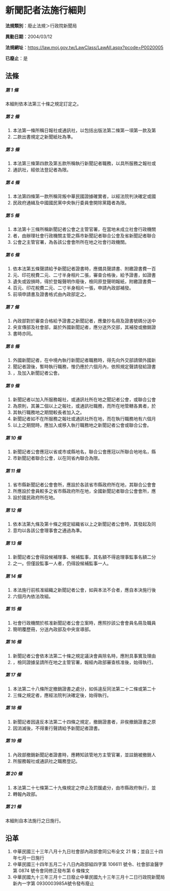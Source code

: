 # 新聞記者法施行細則

**法規類別**：廢止法規＞行政院新聞局

**異動日期**：2004/03/12  

**法規網址**：https://law.moj.gov.tw/LawClass/LawAll.aspx?pcode=P0020005

**已廢止**：是



## 法條
##### 第 1 條
本細則依本法第三十條之規定訂定之。

##### 第 2 條
1. 本法第一條所稱日報社或通訊社，以包括出版法第二條第一項第一款及第
1. 二款出書規定之新聞紙社為準。

##### 第 3 條
1. 本法第三條第四款及第五款所稱執行新聞記者職務，以具所服務之報社或
1. 通訊社，經依法登記者為限。

##### 第 4 條
1. 本法第四條第一款所稱背叛中華民國證據確實者，以經法院判決確定或國
1. 民政府通緝及中國國民黨中央執行委員會開除黨籍者為限。

##### 第 5 條
1. 本法第十三條所稱新聞記者公會之主管官署，在當地未成立社會行政機關
1. 者，由辦理社會行政機關主管之縣市新聞記者聯合公會及省新聞記者聯合
1. 公會之主管官署，為各該公會會所所在地之社會行政機關。

##### 第 6 條
1. 依本法第五條聲請給予新聞記者證書時，應備具聲請書、附繳證書費一百
1. 元、印花稅費二元、二寸半身相片二張，審查合格後，給予證書，如證書
1. 遺失或毀損時，得於登報聲明作廢後，檢同原登聲明報紙，附繳證書費一
1. 百元、印花稅費二元、二寸半身相片一張，申請內政部補發。
1. 前項申請書及證書格式由內政部定之。

##### 第 7 條
1. 內政部對於審查合格給予證書之新聞記者，應彙抄名冊及證書號碼分送中
1. 央宣傳部及社會部，屬於外國新聞記者，應分送外交部，其補發或撤銷證
1. 書時亦同。

##### 第 8 條
1. 外國新聞記者，在中境內執行新聞記者職務時，得先向外交部請領外國新
1. 聞記者證後，暫時執行職務，惟仍應於六個月內，依照規定聲請發給證書
1. ，及加入新聞記者公會。

##### 第 9 條
1. 新聞記者以加入所服務報社，或通訊社所在地之聞記者公會，或聯合公會
1. 為原則，其兼二個以上之報社，或通訊社職務，而所在地管轄各異者，於
1. 其執行職務地之期間較長者加入之。
1. 新聞記者如不在所服務之報社或通訊社所在地，而在執行職務地有六個月
1. 以上之期間時，應加入或移入執行職務地之新聞記者公會或聯合公會。

##### 第 10 條
1. 新聞記者公會應冠以省或市或縣地名，聯合公會應冠以所聯合地地名，縣
1. 市新聞記者聯合公會，以在同省內聯合為限。

##### 第 11 條
1. 省市縣新聞記者公會會所，應設於各該省市縣政府所在地，其聯合公會會
1. 所應設於會員較多之省市縣政府所在地，全國新聞記者聯合公會會所，應
1. 設於國民政府所在地。

##### 第 12 條
1. 依本法第九條及第十條之規定組織省以上之新聞記者公會時，其發起及同
1. 意均以各該公會理事會之通過為準。

##### 第 13 條
1. 新聞記者公會得設候補理事、候補監事，其名額不得逾理事監事名額二分
1. 之一。但僅設監事一人者，仍得設候補監事一人。

##### 第 14 條
1. 本法施行前核准組織之新聞記者公會，如與本法不合者，應自本決施行後
1. 六個月內依法改組。

##### 第 15 條
1. 社會行政機關於核准新聞記者公會立案時，應照抄該公會會員名冊及職員
1. 簡明覆歷冊，分送內政部及中央宣導部。

##### 第 16 條
1. 新聞記者公會依本法第二十條之規定議決會員除名時，應附具事實及理由
1. ，檢同證據呈請所在地之主管官署，報經內政部審查核准後，始得執行。

##### 第 17 條
1. 本法第二十八條所定撤銷證書之處分，如係違反同法第二十二條或第二十
1. 三條之規定者，應經法院判決確定後，始得執行。

##### 第 18 條
1. 新聞記者因違反本法第二十四條之規定，撤銷證書者，非俟撤銷證書之原
1. 因消滅後，不得重行聲請給予新聞記者證書。

##### 第 19 條
1. 內政部撤銷新聞記者證書時，應轉知該管地方主管官署，並註銷被撤銷人
1. 所服務報社或通訊社之職務登記。

##### 第 20 條
1. 本法第二十七條第二十九條規定之停止及罰鍰處分，由市縣政府執行，並
1. 轉報內政部。

##### 第 21 條
本細則自本法施行之日施行。

## 沿革
1. 中華民國三十三年八月十九日社會部內政部會同公布全文 21 條；並自三十四年七月一日施行
1. 中華民國三十四年五月二十八日內政部組四字第 106611 號令、社會部渝醫字第 0874 號令會同修正發布第 6  條條文
1. 中華民國九十三年三月十二日廢止中華民國九十三年三月十二日行政院新聞局新內一字第 0930003985A號令發布廢止
